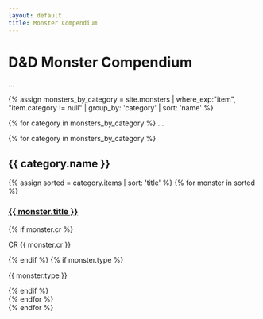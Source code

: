 ```yaml
---
layout: default
title: Monster Compendium
---
```


# D&D Monster Compendium
...

{% assign monsters_by_category = site.monsters | where_exp:"item", "item.category != null" | group_by: 'category' | sort: 'name' %}

{% for category in monsters_by_category %}
...

{% for category in monsters_by_category %}
## {{ category.name }}

<div class="monster-list">
{% assign sorted = category.items | sort: 'title' %}
{% for monster in sorted %}
  <div class="monster-card">
    <h3><a href="{{ monster.url | relative_url }}">{{ monster.title }}</a></h3>
    {% if monster.cr %}
    <p class="monster-cr">CR {{ monster.cr }}</p>
    {% endif %}
    {% if monster.type %}
    <p class="monster-type">{{ monster.type }}</p>
    {% endif %}
  </div>
{% endfor %}
</div>
{% endfor %}